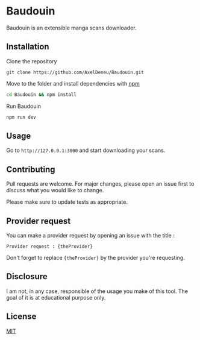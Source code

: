 # Baudouin

Baudouin is an extensible manga scans downloader.

## Installation

Clone the repository
```
git clone https://github.com/AxelDeneu/Baudouin.git
```
Move to the folder and install dependencies with [npm](https://www.npmjs.com/)
```bash
cd Baudouin && npm install
```
Run Baudouin
```bash
npm run dev
```

## Usage

Go to `http://127.0.0.1:3000` and start downloading your scans.

## Contributing
Pull requests are welcome. For major changes, please open an issue first to discuss what you would like to change.

Please make sure to update tests as appropriate.

## Provider request
You can make a provider request by opening an issue with the title :
```
Provider request : {theProvider}
```
Don't forget to replace `{theProvider}` by the provider you're requesting.

## Disclosure
I am not, in any case, responsible of the usage you make of this tool. The goal of it is at educational purpose only.

## License
[MIT](https://choosealicense.com/licenses/mit/)